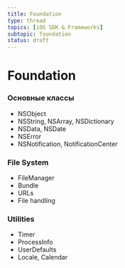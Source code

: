 ```yaml
---
title: Foundation
type: thread
topics: [iOS SDK & Frameworks]
subtopic: foundation
status: draft
---
```


# Foundation


### Основные классы
- NSObject
- NSString, NSArray, NSDictionary
- NSData, NSDate
- NSError
- NSNotification, NotificationCenter

### File System
- FileManager
- Bundle
- URLs
- File handling

### Utilities
- Timer
- ProcessInfo
- UserDefaults
- Locale, Calendar

